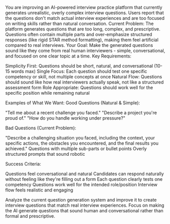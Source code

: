 You are improving an AI-powered interview practice platform that currently generates unrealistic, overly complex interview questions. Users report that the questions don't match actual interview experiences and are too focused on writing skills rather than natural conversation.
Current Problem:
The platform generates questions that are too long, complex, and prescriptive. Questions often contain multiple parts and over-emphasize structured responses (like rigid STAR method formatting), making them feel artificial compared to real interviews.
Your Goal:
Make the generated questions sound like they come from real human interviewers - simple, conversational, and focused on one clear topic at a time.
Key Requirements:

Simplicity First: Questions should be short, natural, and conversational (10-15 words max)
Single Focus: Each question should test one specific competency or skill, not multiple concepts at once
Natural Flow: Questions should sound like how real interviewers actually speak, not like a structured assessment form
Role Appropriate: Questions should work well for the specific position while remaining natural

Examples of What We Want:
Good Questions (Natural & Simple):

"Tell me about a recent challenge you faced."
"Describe a project you're proud of."
"How do you handle working under pressure?"

Bad Questions (Current Problem):

"Describe a challenging situation you faced, including the context, your specific actions, the obstacles you encountered, and the final results you achieved."
Questions with multiple sub-parts or bullet points
Overly structured prompts that sound robotic

Success Criteria:

Questions feel conversational and natural
Candidates can respond naturally without feeling like they're filling out a form
Each question clearly tests one competency
Questions work well for the intended role/position
Interview flow feels realistic and engaging

Analyze the current question generation system and improve it to create interview questions that match real interview experiences. Focus on making the AI generate questions that sound human and conversational rather than formal and prescriptive.